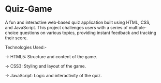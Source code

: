 # Quiz-Game
A fun and interactive web-based quiz application built using HTML, CSS, and JavaScript. This project challenges users with a series of multiple-choice questions on various topics, providing instant feedback and tracking their score.

Technologies Used:-

-> HTML5: Structure and content of the game.

-> CSS3: Styling and layout of the game.

-> JavaScript: Logic and interactivity of the quiz.


